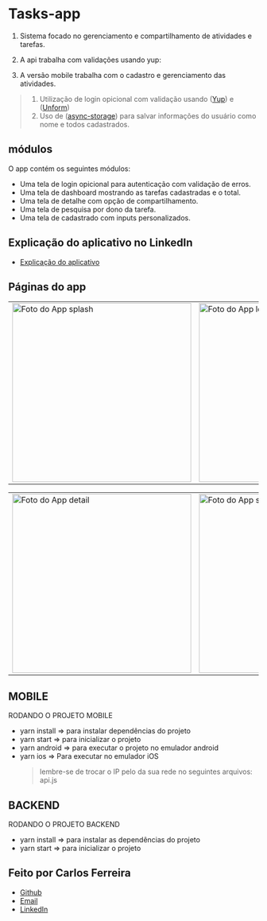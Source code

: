 # Tasks-app

1. Sistema focado no gerenciamento e compartilhamento de atividades e tarefas.
2. A api trabalha com validações usando yup:

3. A versão mobile trabalha com o cadastro e gerenciamento das atividades.

> 1. Utilização de login opicional com validação usando ([Yup](https://github.com/jquense/yup)) e ([Unform](https://unform.dev/))
> 2. Uso de ([async-storage](https://github.com/react-native-async-storage/async-storage)) para salvar informações do usuário como nome e todos cadastrados.

## módulos

O app contém os seguintes módulos:

- Uma tela de login opicional para autenticação com validação de erros.
- Uma tela de dashboard mostrando as tarefas cadastradas e o total.
- Uma tela de detalhe com opção de compartilhamento.
- Uma tela de pesquisa por dono da tarefa.
- Uma tela de cadastrado com inputs personalizados.

## Explicação do aplicativo no LinkedIn

- [Explicação do aplicativo](https://www.linkedin.com/posts/carlos-ferreira-4b2ba219a_js-nodejs-reactnative-activity-6861048209477783553-Bool)

## Páginas do app

<table>
<tr>
<td><img src="https://firebasestorage.googleapis.com/v0/b/portfolio-web-7fbff.appspot.com/o/github_projects%2Ftasks-app%2Fsplash.png?alt=media&token=bbba446f-fc8a-4e5e-a8c4-0ae5dee4e881" alt="Foto do App splash" width="360" /></td>
<td><img src="https://firebasestorage.googleapis.com/v0/b/portfolio-web-7fbff.appspot.com/o/github_projects%2Ftasks-app%2Flogin.png?alt=media&token=b02a30f0-79c9-4799-b091-605d56933395" alt="Foto do App login" width="360" /></td>
<td><img src="https://firebasestorage.googleapis.com/v0/b/portfolio-web-7fbff.appspot.com/o/github_projects%2Ftasks-app%2Fdashboard.png?alt=media&token=6bf35592-c3af-485f-be03-7d56447212fe" alt="Foto do App Dashboard" width="360" /></td>
</tr>
</table>

<table>
<tr>
<td><img src="https://firebasestorage.googleapis.com/v0/b/portfolio-web-7fbff.appspot.com/o/github_projects%2Ftasks-app%2Fdetail.png?alt=media&token=9945aea4-5544-4215-bead-dc11e557a0a4" alt="Foto do App detail" width="360" /></td>
<td><img src="https://firebasestorage.googleapis.com/v0/b/portfolio-web-7fbff.appspot.com/o/github_projects%2Ftasks-app%2Fpesquisar.png?alt=media&token=af0941d8-8033-4846-b28d-0fd6f441dbf3" alt="Foto do App search" width="360" /></td>
<td><img src="https://firebasestorage.googleapis.com/v0/b/portfolio-web-7fbff.appspot.com/o/github_projects%2Ftasks-app%2Fcadastro.png?alt=media&token=d940ca03-5fad-483c-9283-93af585667e8" alt="Foto do App create" width="360" /></td>
</tr>
</table>

## MOBILE

RODANDO O PROJETO MOBILE

- yarn install => para instalar dependências do projeto
- yarn start => para inicializar o projeto
- yarn android => para executar o projeto no emulador android
- yarn ios => Para executar no emulador iOS
  > lembre-se de trocar o IP pelo da sua rede no seguintes arquivos: api.js

## BACKEND

RODANDO O PROJETO BACKEND

- yarn install => para instalar as dependências do projeto
- yarn start => para inicializar o projeto

## Feito por Carlos Ferreira

- [Github](https://www.github.com/CarlosSTS)
- [Email](mailto://carlossts826@gmail.com)
- [LinkedIn](https://www.linkedin.com/in/carlos-ferreira-4b2ba219a/)
